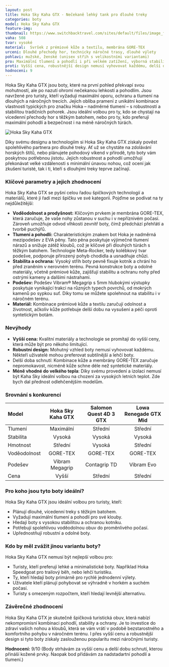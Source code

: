 ```yaml
---
layout: post
title: Hoka Sky Kaha GTX - Nečekaně lehký tank pro dlouhé treky
categories: boty
model: Hoka Sky Kaha GTX
feature-img: 
thumbnail: https://www.switchbacktravel.com/sites/default/files/image_fields/In-Depth%20Gear%20Reviews/Hoka%20Kaha%202%20GTX/Hoka%20Kaha%202%20GTX%20hiking%20boot%20(traction%20climbing%20on%20rock).jpg
vaha: 508
tvar: vysoké
material:  Svršek z prémiové kůže a textilu, membrána GORE-TEX
urceni: Dlouhé přechody hor, technicky náročné trasy, dlouhé výlety
pohlavi: mužské, ženské (unisex střih s velikostními variantami)
pro: Maximální tlumení a pohodlí i při velkém zatížení, výborná stabilita a ochrana kotníku, voděodolnost.
proti: Vyšší cena, robustnější design nemusí vyhovovat každému, delší doba schnutí po promáčení.
hodnoceni: 9
---
```



Hoka Sky Kaha GTX jsou boty, které na první pohled překvapí svou mohutností, ale po nazutí ohromí nečekanou lehkostí a pohodlím.  Jsou navržené pro turisty, kteří vyžadují maximální oporu, ochranu a tlumení na dlouhých a náročných trecích.  Jejich obliba pramení z unikátní kombinace vlastností typických pro značku Hoka – nadměrné tlumení – s robustností a stabilitou tradičních pohorek. Jsou ideální volbou pro ty, kdo se chystají na vícedenní přechody hor s těžkým batohem, nebo pro ty, kdo preferují maximální pohodlí a bezpečnost i na méně náročných túrách.

![Hoka Sky Kaha GTX](https://res.cloudinary.com/dvwv5cne3/image/fetch/w_auto,h_450,c_fill,g_auto,f_auto,q_auto/https://www.olympiasport.no/images/thumbs/0004893_hoka-sky-kaha-gtx-charcoal-graygreen.png)

Díky svému designu a technologiím si Hoka Sky Kaha GTX získaly pověst spolehlivého partnera pro dlouhé treky. Ať už se chystáte na zdolávání horských štítů, nebo plánujete pohodový víkend v přírodě, tyto boty vám poskytnou potřebnou jistotu. Jejich robustnost a pohodlí umožňují překonávat velké vzdálenosti s minimální únavou nohou, což ocení jak zkušení turisté, tak i ti, kteří s dlouhými treky teprve začínají.

### **Klíčové parametry a jejich zhodnocení**

Hoka Sky Kaha GTX se pyšní celou řadou špičkových technologií a materiálů, které ji řadí mezi špičku ve své kategorii. Pojďme se podívat na ty nejdůležitější:

*   **Voděodolnost a prodyšnost:** Klíčovým prvkem je membrána GORE-TEX, která zaručuje, že vaše nohy zůstanou v suchu i v nepříznivém počasí. Zároveň umožňuje odvod vlhkosti zevnitř boty, čímž předchází přehřátí a tvorbě puchýřů.
*   **Tlumení a pohodlí:** Charakteristickým znakem bot Hoka je nadměrná mezipodešev z EVA pěny. Tato pěna poskytuje výjimečné tlumení nárazů a snižuje zátěž kloubů, což je klíčové při dlouhých túrách s těžkým batohem.  Technologie Meta-Rocker, tedy kolébkový tvar podešve, podporuje přirozený pohyb chodidla a usnadňuje chůzi.
*   **Stabilita a ochrana:** Vysoký střih boty pevně fixuje kotník a chrání ho před zraněním v nerovném terénu.  Pevná konstrukce boty a odolné materiály, včetně prémiové kůže, zajišťují stabilitu a ochranu nohy před ostrými kameny a dalšími nástrahami.
*   **Podešev:** Podešev Vibram® Megagrip s 5mm hlubokými výstupky poskytuje vynikající trakci na různých typech povrchů, od mokrých kamenů po sypkou suť. Díky tomu se můžete spolehnout na stabilitu i v náročném terénu.
*    **Materiál:** Kombinace prémiové kůže a textilu zaručují odolnost a životnost, ačkoliv kůže potřebuje delší dobu na vysušení a péči oproti syntetickým botám.

### **Nevýhody**

*   **Vyšší cena:** Kvalitní materiály a technologie se promítají do vyšší ceny, která může být pro někoho limitující.
*   **Robustní design:** Mohutný vzhled boty nemusí vyhovovat každému. Někteří uživatelé mohou preferovat subtilnější a lehčí boty.
* Delší doba schnutí: Kombinace kůže a membrány GORE-TEX zaručuje nepromokavost, nicméně kůže schne déle než syntetické materiály.
* **Méně vhodné do velkého tepla**: Díky svému provedení a izolaci nemusí být Kaha Sky ideální volbou na chození za vysokých letních teplot. Zde bych dal přednost odlehčenějším modelům.

### **Srovnání s konkurencí**

| Model               | Hoka Sky Kaha GTX | Salomon Quest 4D 3 GTX | Lowa Renegade GTX Mid |
| :------------------ | :--------------: | :--------------------: | :--------------------: |
| Tlumení             |      Maximální     |         Střední         |         Střední         |
| Stabilita           |       Vysoká       |          Vysoká          |          Vysoká          |
| Hmotnost            |       Střední       |         Vysoká          |         Střední          |
| Voděodolnost        |       GORE-TEX      |         GORE-TEX         |         GORE-TEX         |
| Podešev             |  Vibram Megagrip   |      Contagrip TD       |      Vibram Evo       |
| Cena                |         Vyšší        |         Střední         |         Střední         |

### **Pro koho jsou tyto boty ideální?**

Hoka Sky Kaha GTX jsou ideální volbou pro turisty, kteří:

*   Plánují dlouhé, vícedenní treky s těžkým batohem.
*   Vyžadují maximální tlumení a pohodlí pro své klouby.
*   Hledají boty s vysokou stabilitou a ochranou kotníku.
*   Potřebují spolehlivou voděodolnou obuv do proměnlivého počasí.
*   Upřednostňují robustní a odolné boty.

### **Kdo by měl zvážit jinou variantu boty?**

Hoka Sky Kaha GTX nemusí být nejlepší volbou pro:

*   Turisty, kteří preferují lehké a minimalistické boty. Například Hoka Speedgoat pro trailový běh, nebo lehčí turistiku.
*   Ty, kteří hledají boty primárně pro rychlé jednodenní výlety.
*    Uživatele kteří plánují pohybovat se výhradně v horkém a suchém počasí.
*   Turisty s omezeným rozpočtem, kteří hledají levnější alternativu.

### **Závěrečné zhodnocení**
Hoka Sky Kaha GTX je skutečně špičková turistická obuv, která nabízí nekompromisní kombinaci pohodlí, stability a ochrany.  Je to investice do zdraví vašich nohou a kloubů, která se vám vrátí v podobě bezstarostného a komfortního pohybu v náročném terénu.  I přes vyšší cenu a robustnější design si tyto boty získaly zaslouženou popularitu mezi náročnými turisty.

**Hodnocení:** 9/10 (Body strhávám za vyšší cenu a delší dobu schnutí, kterou přináší kožené prvky. Naopak bod přidávám za nadstadartní pohodlí a tlumení.)
